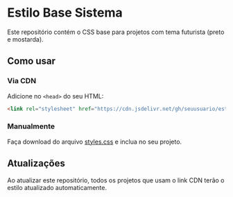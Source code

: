 # Estilo Base Sistema

Este repositório contém o CSS base para projetos com tema futurista (preto e mostarda).

## Como usar

### Via CDN

Adicione no `<head>` do seu HTML:

```html
<link rel="stylesheet" href="https://cdn.jsdelivr.net/gh/seuusuario/estilo-base-sistema/styles.css">
```

### Manualmente

Faça download do arquivo [styles.css](styles.css) e inclua no seu projeto.

## Atualizações

Ao atualizar este repositório, todos os projetos que usam o link CDN terão o estilo atualizado automaticamente.

